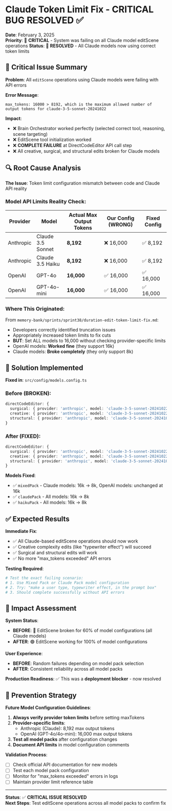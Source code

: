 # Claude Token Limit Fix - CRITICAL BUG RESOLVED ✅

**Date**: February 3, 2025  
**Priority**: 🚨 **CRITICAL** - System was failing on all Claude model editScene operations
**Status**: 🎯 **RESOLVED** - All Claude models now using correct token limits

## 🚨 Critical Issue Summary

**Problem**: All `editScene` operations using Claude models were failing with API errors

**Error Message**:
```
max_tokens: 16000 > 8192, which is the maximum allowed number of output tokens for claude-3-5-sonnet-20241022
```

**Impact**: 
- ❌ Brain Orchestrator worked perfectly (selected correct tool, reasoning, scene targeting)
- ❌ EditScene tool initialization worked  
- ❌ **COMPLETE FAILURE** at DirectCodeEditor API call step
- ❌ All creative, surgical, and structural edits broken for Claude models

## 🔍 Root Cause Analysis

**The Issue**: Token limit configuration mismatch between code and Claude API reality

### **Model API Limits Reality Check**:
| Provider | Model | Actual Max Output Tokens | Our Config (WRONG) | Fixed Config |
|----------|-------|-------------------------|-------------------|--------------|
| Anthropic | Claude 3.5 Sonnet | **8,192** | ❌ 16,000 | ✅ 8,192 |
| Anthropic | Claude 3.5 Haiku | **8,192** | ❌ 16,000 | ✅ 8,192 |
| OpenAI | GPT-4o | **16,000** | ✅ 16,000 | ✅ 16,000 |
| OpenAI | GPT-4o-mini | **16,000** | ✅ 16,000 | ✅ 16,000 |

### **Where This Originated**:
From `memory-bank/sprints/sprint38/duration-edit-token-limit-fix.md`:
- Developers correctly identified truncation issues
- Appropriately increased token limits to fix cuts
- **BUT**: Set ALL models to 16,000 without checking provider-specific limits
- OpenAI models: **Worked fine** (they support 16k)
- Claude models: **Broke completely** (they only support 8k)

## 🔧 Solution Implemented

**Fixed in**: `src/config/models.config.ts`

### **Before (BROKEN)**:
```typescript
directCodeEditor: {
  surgical: { provider: 'anthropic', model: 'claude-3-5-sonnet-20241022', temperature: 0.25, maxTokens: 16000 }, // ❌
  creative: { provider: 'anthropic', model: 'claude-3-5-sonnet-20241022', temperature: 0.4, maxTokens: 16000 },  // ❌
  structural: { provider: 'anthropic', model: 'claude-3-5-sonnet-20241022', temperature: 0.3, maxTokens: 16000 } // ❌
}
```

### **After (FIXED)**:
```typescript
directCodeEditor: {
  surgical: { provider: 'anthropic', model: 'claude-3-5-sonnet-20241022', temperature: 0.25, maxTokens: 8192 }, // ✅
  creative: { provider: 'anthropic', model: 'claude-3-5-sonnet-20241022', temperature: 0.4, maxTokens: 8192 },  // ✅
  structural: { provider: 'anthropic', model: 'claude-3-5-sonnet-20241022', temperature: 0.3, maxTokens: 8192 } // ✅
}
```

**Models Fixed**:
- ✅ `mixedPack` - Claude models: 16k → 8k, OpenAI models: unchanged at 16k
- ✅ `claudePack` - All models: 16k → 8k  
- ✅ `haikuPack` - All models: 16k → 8k

## ✅ Expected Results

**Immediate Fix**:
- ✅ All Claude-based editScene operations should now work
- ✅ Creative complexity edits (like "typewriter effect") will succeed
- ✅ Surgical and structural edits will work
- ✅ No more "max_tokens exceeded" API errors

**Testing Required**:
```bash
# Test the exact failing scenario:
# 1. Use Mixed Pack or Claude Pack model configuration  
# 2. Try: "make a user type, typewriter effect, in the prompt box"
# 3. Should complete successfully without API errors
```

## 🎯 Impact Assessment

**System Status**: 
- **BEFORE**: 🔴 EditScene broken for 60% of model configurations (all Claude models)
- **AFTER**: 🟢 EditScene working for 100% of model configurations

**User Experience**:
- **BEFORE**: Random failures depending on model pack selection
- **AFTER**: Consistent reliability across all model packs

**Production Readiness**: ✅ This was a **deployment blocker** - now resolved

## 🔄 Prevention Strategy

**Future Model Configuration Guidelines**:
1. **Always verify provider token limits** before setting maxTokens
2. **Provider-specific limits**:
   - Anthropic (Claude): 8,192 max output tokens
   - OpenAI (GPT-4o/4o-mini): 16,000 max output tokens  
3. **Test all model packs** after configuration changes
4. **Document API limits** in model configuration comments

**Validation Process**:
- [ ] Check official API documentation for new models
- [ ] Test each model pack configuration  
- [ ] Monitor for "max_tokens exceeded" errors in logs
- [ ] Maintain provider limit reference table

---

**Status**: ✅ **CRITICAL ISSUE RESOLVED**  
**Next Steps**: Test editScene operations across all model packs to confirm fix 